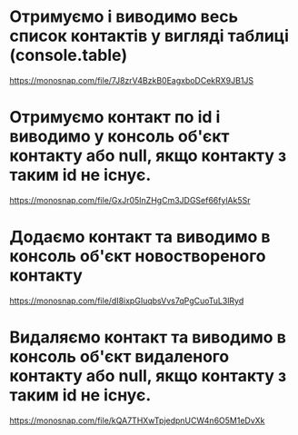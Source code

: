 # Отримуємо і виводимо весь список контактів у вигляді таблиці (console.table)

https://monosnap.com/file/7J8zrV4BzkB0EagxboDCekRX9JB1JS

# Отримуємо контакт по id і виводимо у консоль об'єкт контакту або null, якщо контакту з таким id не існує.

https://monosnap.com/file/GxJr05InZHgCm3JDGSef66fylAk5Sr

# Додаємо контакт та виводимо в консоль об'єкт новоствореного контакту

https://monosnap.com/file/dI8ixpGIuqbsVvs7qPgCuoTuL3lRyd

# Видаляємо контакт та виводимо в консоль об'єкт видаленого контакту або null, якщо контакту з таким id не існує.

https://monosnap.com/file/kQA7THXwTpjedpnUCW4n6O5M1eDvXk
